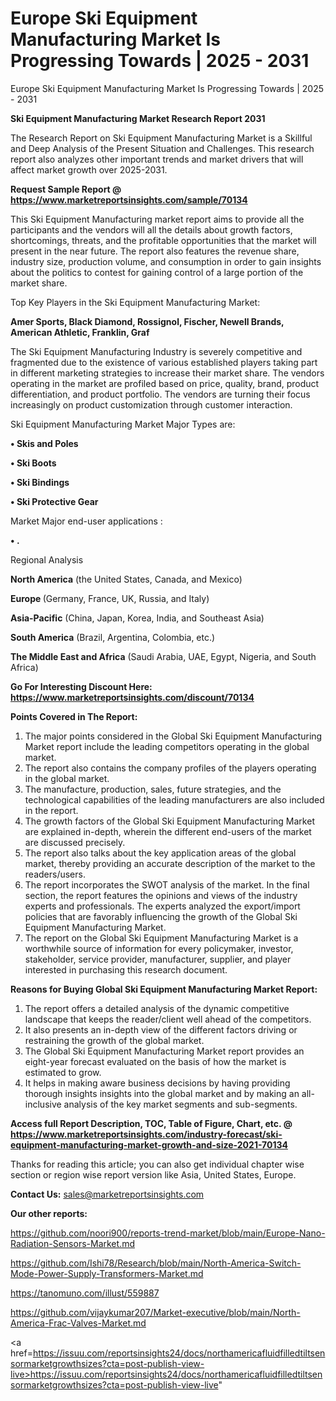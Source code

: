 # Europe Ski Equipment Manufacturing Market Is Progressing Towards | 2025 - 2031
Europe Ski Equipment Manufacturing Market Is Progressing Towards | 2025 - 2031

<strong>Ski Equipment Manufacturing Market Research Report 2031</strong>

The Research Report on Ski Equipment Manufacturing Market is a Skillful and Deep Analysis of the Present Situation and Challenges. This research report also analyzes other important trends and market drivers that will affect market growth over 2025-2031.

<strong>Request Sample Report @ <a href=https://www.marketreportsinsights.com/sample/70134>https://www.marketreportsinsights.com/sample/70134</a></strong>

This Ski Equipment Manufacturing market report aims to provide all the participants and the vendors will all the details about growth factors, shortcomings, threats, and the profitable opportunities that the market will present in the near future. The report also features the revenue share, industry size, production volume, and consumption in order to gain insights about the politics to contest for gaining control of a large portion of the market share.

Top Key Players in the Ski Equipment Manufacturing Market:

<strong>Amer Sports, Black Diamond, Rossignol, Fischer, Newell Brands, American Athletic, Franklin, Graf</strong>

The Ski Equipment Manufacturing Industry is severely competitive and fragmented due to the existence of various established players taking part in different marketing strategies to increase their market share. The vendors operating in the market are profiled based on price, quality, brand, product differentiation, and product portfolio. The vendors are turning their focus increasingly on product customization through customer interaction.

Ski Equipment Manufacturing Market Major Types are:

<strong>• Skis and Poles

• Ski Boots

• Ski Bindings

• Ski Protective Gear</strong>

Market Major end-user applications :

<strong>• .</strong>

Regional Analysis

</u><strong><b>North America</b></strong> (the United States, Canada, and Mexico)

<strong><b>Europe </b></strong>(Germany, France, UK, Russia, and Italy)

<strong><b>Asia-Pacific</b></strong> (China, Japan, Korea, India, and Southeast Asia)

<strong><b>South America</b></strong> (Brazil, Argentina, Colombia, etc.)

<strong><b>The Middle East and Africa</b></strong> (Saudi Arabia, UAE, Egypt, Nigeria, and South Africa)

<strong>Go For Interesting Discount Here: <a href=https://www.marketreportsinsights.com/discount/70134>https://www.marketreportsinsights.com/discount/70134</a></strong>

<strong>Points Covered in The Report:</strong>
<ol>
  <li>The major points considered in the Global Ski Equipment Manufacturing Market report include the leading competitors operating in the global market.</li>
  <li>The report also contains the company profiles of the players operating in the global market.</li>
  <li>The manufacture, production, sales, future strategies, and the technological capabilities of the leading manufacturers are also included in the report.</li>
  <li>The growth factors of the Global Ski Equipment Manufacturing Market are explained in-depth, wherein the different end-users of the market are discussed precisely.</li>
  <li>The report also talks about the key application areas of the global market, thereby providing an accurate description of the market to the readers/users.</li>
  <li>The report incorporates the SWOT analysis of the market. In the final section, the report features the opinions and views of the industry experts and professionals. The experts analyzed the export/import policies that are favorably influencing the growth of the Global Ski Equipment Manufacturing Market.</li>
  <li>The report on the Global Ski Equipment Manufacturing Market is a worthwhile source of information for every policymaker, investor, stakeholder, service provider, manufacturer, supplier, and player interested in purchasing this research document.</li>
</ol>
<strong>Reasons for Buying Global Ski Equipment Manufacturing Market Report:</strong>

<ol>
  <li>The report offers a detailed analysis of the dynamic competitive landscape that keeps the reader/client well ahead of the competitors.</li>
  <li>It also presents an in-depth view of the different factors driving or restraining the growth of the global market.</li>
  <li>The Global Ski Equipment Manufacturing Market report provides an eight-year forecast evaluated on the basis of how the market is estimated to grow.</li>
  <li>It helps in making aware business decisions by having providing thorough insights insights into the global market and by making an all-inclusive analysis of the key market segments and sub-segments.</li>
</ol>
<strong>Access full Report Description, TOC, Table of Figure, Chart, etc. @ <a href=https://www.marketreportsinsights.com/industry-forecast/ski-equipment-manufacturing-market-growth-and-size-2021-70134>https://www.marketreportsinsights.com/industry-forecast/ski-equipment-manufacturing-market-growth-and-size-2021-70134</a></strong>


Thanks for reading this article; you can also get individual chapter wise section or region wise report version like Asia, United States, Europe.

<strong>Contact Us:</strong>
sales@marketreportsinsights.com

<strong>Our other reports:</strong>

<a href=https://github.com/noori900/reports-trend-market/blob/main/Europe-Nano-Radiation-Sensors-Market.md>https://github.com/noori900/reports-trend-market/blob/main/Europe-Nano-Radiation-Sensors-Market.md</a>

<a href=https://github.com/Ishi78/Research/blob/main/North-America-Switch-Mode-Power-Supply-Transformers-Market.md>https://github.com/Ishi78/Research/blob/main/North-America-Switch-Mode-Power-Supply-Transformers-Market.md</a>

<a href=https://tanomuno.com/illust/559887>https://tanomuno.com/illust/559887</a>

<a href=https://github.com/vijaykumar207/Market-executive/blob/main/North-America-Frac-Valves-Market.md>https://github.com/vijaykumar207/Market-executive/blob/main/North-America-Frac-Valves-Market.md</a>

<a href=https://issuu.com/reportsinsights24/docs/northamericafluidfilledtiltsensormarketgrowthsizes?cta=post-publish-view-live>https://issuu.com/reportsinsights24/docs/northamericafluidfilledtiltsensormarketgrowthsizes?cta=post-publish-view-live</a>"
